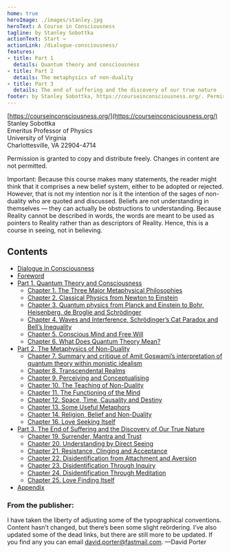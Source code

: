 ```yaml
---
home: true
heroImage: ./images/stanley.jpg
heroText: A Course in Consciousness
tagline: by Stanley Sobottka
actionText: Start →
actionLink: /dialogue-consciousness/
features:
- title: Part 1
  details: Quantum theory and consciousness
- title: Part 2
  details: The metaphysics of non-duality
- title: Part 3
  details: The end of suffering and the discovery of our true nature 
footer: by Stanley Sobottka, https://courseinconsciousness.org/. Permission is granted by the authoer to copy and distribute freely. Changes in content are not permitted.
---
```



[https://courseinconsciousness.org/](https://courseinconsciousness.org/)<br>
Stanley Sobottka <br>
Emeritus Professor of Physics <br>
University of Virginia <br>
Charlottesville, VA 22904-4714 <br>

Permission is granted to copy and distribute freely. Changes in content are not permitted. 

Important: Because this course makes many statements, the reader might think that it comprises a new belief system, either to be adopted or rejected. However, that is not my intention nor is it the intention of the sages of non-duality who are quoted and discussed. Beliefs are not understanding in themselves — they can actually be obstructions to understanding. Because Reality cannot be described in words, the words are meant to be used as pointers to Reality rather than as descriptors of Reality. Hence, this is a course in seeing, not in believing. 

## Contents

 * [Dialogue in Consciousness](/dialogue-consciousness/)
 * [Foreword](./foreword/) 
 * [Part 1. Quantum Theory and Consciousness ](/part-1-quantum-theory-consciousness/)
   * [Chapter 1. The Three Major Metaphysical Philosophies](/chapter-1-three-major-metaphysical-philosophies/)
   * [Chapter 2. Classical Physics from Newton to Einstein](/chapter-2-classical-physics-newton-einstein/)
   * [Chapter 3. Quantum physics from Planck and Einstein to Bohr, Heisenberg, de Broglie and Schrödinger](/chapter-3-quantum-physics)
   * [Chapter 4. Waves and Interference, Schrödinger’s Cat Paradox and Bell’s Inequality](/chapter-4-waves-interference/)
   * [Chapter 5. Conscious Mind and Free Will](/chapter-5-conscious-mind-free-will/)
   * [Chapter 6. What Does Quantum Theory Mean?](/chapter-6-what-does-quantum-theory-mean/)
 * [Part 2. The Metaphysics of Non-Duality](/part-2-metaphysics-non-duality/)
   * [Chapter 7. Summary and critique of Amit Goswami’s interpretation of quantum theory within monistic idealism](/chapter-7-summary-critique-amit-goswami-interpretation-quantum-theory-within-monistic-idealism/)
   * [Chapter 8. Transcendental Realms](/chapter-8-transcendental-realms/)
   * [Chapter 9. Perceiving and Conceptualising](/chapter-9-perceiving-conceptualising/)
   * [Chapter 10. The Teaching of Non-Duality](/chapter-10-teaching-non-duality/)
   * [Chapter 11. The Functioning of the Mind](/chapter-11-functioning-mind/)
   * [Chapter 12. Space, Time, Causality and Destiny](/chapter-12-space-time-causality-destiny/)
   * [Chapter 13. Some Useful Metaphors](/chapter-13-some-useful-metaphors/)
   * [Chapter 14. Religion, Belief and Non-Duality](/chapter-14-religion-belief-non-duality/)
   * [Chapter 16. Love Seeking Itself](/chapter-16-love-seeking-itself/)
 * [Part 3. The End of Suffering and the Discovery of Our True Nature](/part-3-end-suffering-discovery-true-nature/)
   * [Chapter 19. Surrender, Mantra and Trust](/chapter-19-surrender-mantra-trust/)
   * [Chapter 20. Understanding by Direct Seeing](/chapter-20-understanding-direct-seeing/)
   * [Chapter 21. Resistance, Clinging and Acceptance](/chapter-21-resistance-clinging-acceptance/)
   * [Chapter 22. Disidentification from Attachment and Aversion](/chapter-22-disidentification-from-attachment-aversion/)
   * [Chapter 23. Disidentification Through Inquiry](/chapter-23-disidentification-through-inquiry/)
   * [Chapter 24. Disidentification Through Meditation](/chapter-24-disidentification-through-meditation/)
   * [Chapter 25. Love Finding Itself](/chapter-25-love-finding-itself/)
 * [Appendix](/appendix/)

### From the publisher:

I have taken the liberty of adjusting some of the typographical conventions. Content hasn’t changed, but there’s been some slight reördering. I’ve also updated some of the dead links, but there are still more to be updated. If you find any you can email david.porter@fastmail.com.
—David Porter